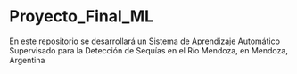 # Proyecto_Final_ML

En este repositorio se desarrollará un Sistema de Aprendizaje Automático Supervisado para la Detección de Sequías en el Río Mendoza, en Mendoza, Argentina
